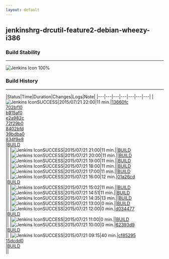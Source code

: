 ```yaml
---
layout: default
---
```

## jenkinshrg-drcutil-feature2-debian-wheezy-i386
### Build Stability
___
![Jenkins Icon](http://jenkinshrg.github.io/images/48x48/health-80plus.png)
100%
  
### Build History
___
|Status|Time|Duration|Changes|Logs|Note|
|---|---|---|---|---|---|---|
|![Jenkins Icon](http://jenkinshrg.github.io/images/24x24/blue.png)SUCCESS|2015/07/21 22:00|11 min.|[13660fc](https://github.com/fkanehiro/hrpsys-base/commit/13660fc2600d8602110ce6de5e3c5d0f4571d864)<br>[702bf10](https://github.com/fkanehiro/hrpsys-base/commit/702bf106b9f00a76a60937eee0aa5c7b578759a8)<br>[b915af0](https://github.com/fkanehiro/hrpsys-base/commit/b915af07db8ddff396be74d2ad5e15c91f323ab9)<br>[e2a982c](https://github.com/fkanehiro/hrpsys-base/commit/e2a982c2c268983ab2d2d8bee15a563c3514c113)<br>[72f29b0](https://github.com/fkanehiro/hrpsys-base/commit/72f29b00b3454fe4b3fb2efb53576a231b045fa2)<br>[8402bfd](https://github.com/fkanehiro/hrpsys-base/commit/8402bfdb03402fd36ea7e13fdb5435e30d86490b)<br>[39bdba0](https://github.com/fkanehiro/hrpsys-base/commit/39bdba083f80688ece0dccaaea634cabbf6461fa)<br>[834f9e8](https://github.com/fkanehiro/hrpsys-base/commit/834f9e8d635956b20ecda9058705a99cafb3db19)<br>|[BUILD](https://drive.google.com/file/d/0B54sHwaxmuM4dGI0M1Fpc3p6N00/view?usp=drivesdk)<br>||
|![Jenkins Icon](http://jenkinshrg.github.io/images/24x24/blue.png)SUCCESS|2015/07/21 21:00|11 min.||[BUILD](https://drive.google.com/file/d/0B54sHwaxmuM4VFdLV0doelpjakU/view?usp=drivesdk)<br>||
|![Jenkins Icon](http://jenkinshrg.github.io/images/24x24/blue.png)SUCCESS|2015/07/21 20:00|11 min.||[BUILD](https://drive.google.com/file/d/0B54sHwaxmuM4S2toZkJGazMyVDg/view?usp=drivesdk)<br>||
|![Jenkins Icon](http://jenkinshrg.github.io/images/24x24/blue.png)SUCCESS|2015/07/21 19:00|11 min.||[BUILD](https://drive.google.com/file/d/0B54sHwaxmuM4dE9wSjlXeFcxcUU/view?usp=drivesdk)<br>||
|![Jenkins Icon](http://jenkinshrg.github.io/images/24x24/blue.png)SUCCESS|2015/07/21 18:00|11 min.||[BUILD](https://drive.google.com/file/d/0B54sHwaxmuM4NGxJMU5wODNvMEU/view?usp=drivesdk)<br>||
|![Jenkins Icon](http://jenkinshrg.github.io/images/24x24/blue.png)SUCCESS|2015/07/21 17:00|11 min.||[BUILD](https://drive.google.com/file/d/0B54sHwaxmuM4dnR4ZVNFZHpKZzA/view?usp=drivesdk)<br>||
|![Jenkins Icon](http://jenkinshrg.github.io/images/24x24/blue.png)SUCCESS|2015/07/21 16:00|12 min.|[01a26cd](https://github.com/jrl-umi3218/hmc2/commit/01a26cd3292b94e25c6ddc7bdb349fa865761de5)<br>|[BUILD](https://drive.google.com/file/d/0B54sHwaxmuM4TFJheEoyREhkaFU/view?usp=drivesdk)<br>||
|![Jenkins Icon](http://jenkinshrg.github.io/images/24x24/blue.png)SUCCESS|2015/07/21 15:02|11 min.||[BUILD](https://drive.google.com/file/d/0B54sHwaxmuM4S3E2Ry03UnBhRkU/view?usp=drivesdk)<br>||
|![Jenkins Icon](http://jenkinshrg.github.io/images/24x24/blue.png)SUCCESS|2015/07/21 14:51|11 min.||[BUILD](https://drive.google.com/file/d/0B54sHwaxmuM4dGtQdm91Y19IYlk/view?usp=drivesdk)<br>||
|![Jenkins Icon](http://jenkinshrg.github.io/images/24x24/blue.png)SUCCESS|2015/07/21 14:35|13 min.||[BUILD](https://drive.google.com/file/d/0B54sHwaxmuM4OUN0TmY4LVRReGc/view?usp=drivesdk)<br>||
|![Jenkins Icon](http://jenkinshrg.github.io/images/24x24/blue.png)SUCCESS|2015/07/21 13:00|0 min.||[BUILD](https://drive.google.com/file/d/0B54sHwaxmuM4MlR1NnNVWTdmVUE/view?usp=drivesdk)<br>||
|![Jenkins Icon](http://jenkinshrg.github.io/images/24x24/blue.png)SUCCESS|2015/07/21 12:00|0 min.|[d034477](https://github.com/jrl-umi3218/hrp2-drc/commit/d0344778d99fa07fa285acc1dfd37d19b1040424)<br>|[BUILD](https://drive.google.com/file/d/0B54sHwaxmuM4c3BxMHJXSzBVMWc/view?usp=drivesdk)<br>||
|![Jenkins Icon](http://jenkinshrg.github.io/images/24x24/blue.png)SUCCESS|2015/07/21 11:00|0 min.||[BUILD](https://drive.google.com/file/d/0B54sHwaxmuM4bFFDNVY3ejRIUFU/view?usp=drivesdk)<br>||
|![Jenkins Icon](http://jenkinshrg.github.io/images/24x24/blue.png)SUCCESS|2015/07/21 10:00|0 min.|[62393d9](https://github.com/jrl-umi3218/hmc2/commit/62393d92ad88f79a2edc92e2c3c1217a3b6495b2)<br>|[BUILD](https://drive.google.com/file/d/0B54sHwaxmuM4dkh2M3VEMEZnenc/view?usp=drivesdk)<br>||
|![Jenkins Icon](http://jenkinshrg.github.io/images/24x24/blue.png)SUCCESS|2015/07/21 09:15|40 min.|[cf85295](https://github.com/jrl-umi3218/hmc2/commit/cf8529573f78dc2b09ec140e87f5d922c1350f00)<br>[15dcdd0](https://github.com/jrl-umi3218/hmc2/commit/15dcdd08e3005fe3147dc3773569a2d041f61d23)<br>|[BUILD](https://drive.google.com/file/d/0B54sHwaxmuM4TXpYX0MySjVjTzQ/view?usp=drivesdk)<br>||
